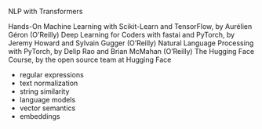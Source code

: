 

NLP with Transformers

Hands-On Machine Learning with Scikit-Learn and TensorFlow, by Aurélien Géron (O’Reilly)
Deep Learning for Coders with fastai and PyTorch, by Jeremy Howard and Sylvain Gugger (O’Reilly)
Natural Language Processing with PyTorch, by Delip Rao and Brian McMahan (O’Reilly)
The Hugging Face Course, by the open source team at Hugging Face
- regular expressions
- text normalization
- string similarity
- language models
- vector semantics
- embeddings
